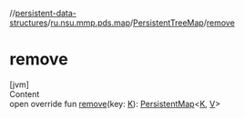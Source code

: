 //[persistent-data-structures](../../index.md)/[ru.nsu.mmp.pds.map](../index.md)/[PersistentTreeMap](index.md)/[remove](remove.md)



# remove  
[jvm]  
Content  
open override fun [remove](remove.md)(key: [K](index.md)): [PersistentMap](../-persistent-map/index.md)<[K](index.md), [V](index.md)>  



